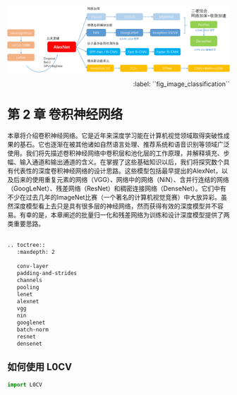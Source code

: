 <p align="center">
  <img src="../../res/ui/image_classification.png" alt="image_classification">
</p> 

<p align="right">
:label: ``fig_image_classification``
</p> 

# 第 2 章 卷积神经网络

本章将介绍卷积神经网络。它是近年来深度学习能在计算机视觉领域取得突破性成果的基石。它也逐渐在被其他诸如自然语言处理、推荐系统和语音识别等领域广泛使用。我们将先描述卷积神经网络中卷积层和池化层的工作原理，并解释填充、步幅、输入通道和输出通道的含义。在掌握了这些基础知识以后，我们将探究数个具有代表性的深度卷积神经网络的设计思路。这些模型包括最早提出的AlexNet，以及后来的使用重复元素的网络（VGG）、网络中的网络（NiN）、含并行连结的网络（GoogLeNet）、残差网络（ResNet）和稠密连接网络（DenseNet）。它们中有不少在过去几年的ImageNet比赛（一个著名的计算机视觉竞赛）中大放异彩。虽然深度模型看上去只是具有很多层的神经网络，然而获得有效的深度模型并不容易。有幸的是，本章阐述的批量归一化和残差网络为训练和设计深度模型提供了两类重要思路。

```eval_rst

.. toctree::
   :maxdepth: 2

   conv-layer
   padding-and-strides
   channels
   pooling
   lenet
   alexnet
   vgg
   nin
   googlenet
   batch-norm
   resnet
   densenet
```

## 如何使用 L0CV

```python
import L0CV
```



